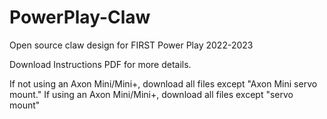 # PowerPlay-Claw
Open source claw design for FIRST Power Play 2022-2023

Download Instructions PDF for more details.

If not using an Axon Mini/Mini+, download all files except "Axon Mini servo mount."
If using an Axon Mini/Mini+, download all files except "servo mount"

